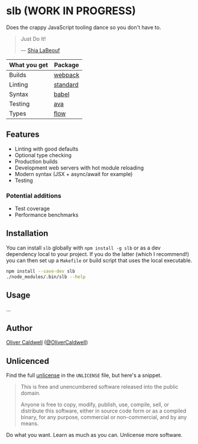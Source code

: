 # slb (WORK IN PROGRESS)

Does the crappy JavaScript tooling dance so you don't have to.

> Just Do It!
>
>  — [Shia LaBeouf][justdoit]

| What you get  | Package       |
| ------------- | ------------- |
| Builds        | [webpack][]   |
| Linting       | [standard][]  |
| Syntax        | [babel][]     |
| Testing       | [ava][]       |
| Types         | [flow][]      |

## Features

 * Linting with good defaults
 * Optional type checking
 * Production builds
 * Development web servers with hot module reloading
 * Modern syntax (JSX + async/await for example)
 * Testing

### Potential additions

 * Test coverage
 * Performance benchmarks

## Installation

You can install `slb` globally with `npm install -g slb` or as a dev dependency local to your project. If you do the latter (which I recommend!) you can then set up a `Makefile` or build script that uses the local executable.

```bash
npm install --save-dev slb
./node_modules/.bin/slb --help
```

## Usage

...

## Author

[Oliver Caldwell][author-site] ([@OliverCaldwell][author-twitter])

## Unlicenced

Find the full [unlicense][] in the `UNLICENSE` file, but here's a snippet.

>This is free and unencumbered software released into the public domain.
>
>Anyone is free to copy, modify, publish, use, compile, sell, or distribute this software, either in source code form or as a compiled binary, for any purpose, commercial or non-commercial, and by any means.

Do what you want. Learn as much as you can. Unlicense more software.

[justdoit]: https://www.youtube.com/watch?v=ZXsQAXx_ao0
[webpack]: https://webpack.github.io/
[standard]: http://standardjs.com/index.html
[babel]: https://babeljs.io/
[ava]: https://github.com/avajs/ava
[flow]: http://flowtype.org/
[unlicense]: http://unlicense.org/
[author-site]: http://oli.me.uk/
[author-twitter]: https://twitter.com/OliverCaldwell
